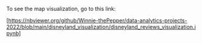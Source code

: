 To see the map visualization, go to this link:

[https://nbviewer.org/github/Winnie-thePepper/data-analytics-projects-2022/blob/main/disneyland_visualization/disneyland_reviews_visualization.ipynb]
